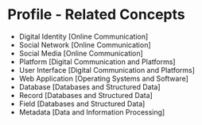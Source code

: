 # Profile - Related Concepts

- Digital Identity [Online Communication]
- Social Network [Online Communication]
- Social Media [Online Communication]
- Platform [Digital Communication and Platforms]
- User Interface [Digital Communication and Platforms]
- Web Application [Operating Systems and Software]
- Database [Databases and Structured Data]
- Record [Databases and Structured Data]
- Field [Databases and Structured Data]
- Metadata [Data and Information Processing]
